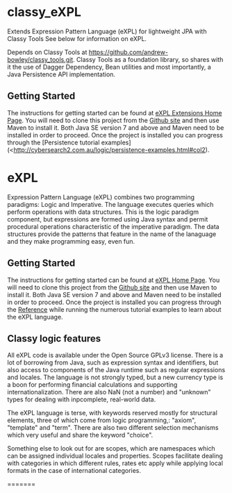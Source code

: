 # classy_eXPL

Extends Expression Pattern Language (eXPL) for lightweight JPA with Classy Tools
See below for information on eXPL.

Depends on Classy Tools at https://github.com/andrew-bowley/classy_tools.git.
Classy Tools as a foundation library, so shares with it the use of Dagger Dependency, 
Bean utilities and most importantly, a Java Persistence API implementation.

## Getting Started

The instructions for getting started can be found at [eXPL Extensions Home Page](http://cybersearch2.com.au/logic/start_extensions.html).
You will need to clone this project from the [Github site](https://github.com/cybersearch2/classy_eXPL.git) and then use
Maven to install it. Both Java SE version 7 and above and Maven need to be installed in order to proceed. Once
the project is installed you can progress through the [Persistence tutorial examples](<http://cybersearch2.com.au/logic/persistence-examples.html#col2).


# eXPL
Expression Pattern Language (eXPL) combines two programming paradigms: Logic and Imperative. 
The language executes queries which perform operations with data structures. This is the logic
paradigm component, but expressions are formed using Java syntax and permit procedural operations
characteristic of the imperative paradigm. The data structures provide the patterns that feature
in the name of the lanaguage and they make programming easy, even fun.

## Getting Started

The instructions for getting started can be found at [eXPL Home Page](http://cybersearch2.com.au/logic/classylogic.html).
You will need to clone this project from the [Github site](https://github.com/cybersearch2/eXPL.git) and then use
Maven to install it. Both Java SE version 7 and above and Maven need to be installed in order to proceed. Once
the project is installed you can progress through the [Reference](http://cybersearch2.com.au/logic/reference.html) while 
running the numerous tutorial examples to learn about the eXPL language.

## Classy logic features

All eXPL code is available under the Open Source GPLv3 license. There is a lot of borrowing from Java, such as
expression syntax and identifiers, but also access to components of the Java runtime such as regular expressions
and locales. The language is not strongly typed, but a new currency type is a boon for performing financial
calculations and supporting internationalization. There are also NaN (not a number) and "unknown" types for
dealing with inpcomplete, real-world data.

The eXPL language is terse, with keywords reserved mostly for structural elements, three of which come from
logic programming,: "axiom", "template" and "term". There are also two different selection mechanisms which
very useful and share the keyword "choice".

Something else to look out for are scopes, which are namespaces which can be assigned individual locales and
properties. Scopes facilitate dealing with categories in which different rules, rates etc apply while
applying local formats in the case of international categories. 



=======